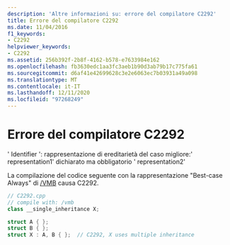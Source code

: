 ```yaml
---
description: 'Altre informazioni su: errore del compilatore C2292'
title: Errore del compilatore C2292
ms.date: 11/04/2016
f1_keywords:
- C2292
helpviewer_keywords:
- C2292
ms.assetid: 256b392f-2b8f-4162-b578-e7633984e162
ms.openlocfilehash: fb3630edc1aa3fc3aeb1b90d3ab79b17c775fa61
ms.sourcegitcommit: d6af41e42699628c3e2e6063ec7b03931a49a098
ms.translationtype: MT
ms.contentlocale: it-IT
ms.lasthandoff: 12/11/2020
ms.locfileid: "97268249"
---
```

# <a name="compiler-error-c2292"></a>Errore del compilatore C2292

' Identifier ': rappresentazione di ereditarietà del caso migliore:' representation1' dichiarato ma obbligatorio ' representation2'

La compilazione del codice seguente con la rappresentazione "Best-case Always" di [/VMB](../../build/reference/vmb-vmg-representation-method.md) causa C2292.

```cpp
// C2292.cpp
// compile with: /vmb
class __single_inheritance X;

struct A { };
struct B { };
struct X : A, B { };  // C2292, X uses multiple inheritance
```

